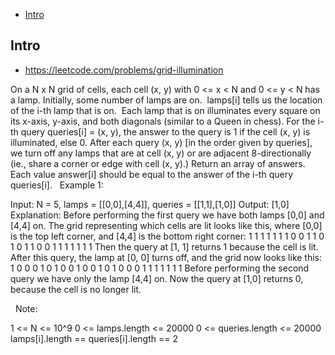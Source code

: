 - [Intro](#intro)

## Intro

- https://leetcode.com/problems/grid-illumination

On a N x N grid of cells, each cell (x, y) with 0 <= x < N and 0 <= y < N has a lamp.
Initially, some number of lamps are on.  lamps[i] tells us the location of the i-th lamp that is on.  Each lamp that is on illuminates every square on its x-axis, y-axis, and both diagonals (similar to a Queen in chess).
For the i-th query queries[i] = (x, y), the answer to the query is 1 if the cell (x, y) is illuminated, else 0.
After each query (x, y) [in the order given by queries], we turn off any lamps that are at cell (x, y) or are adjacent 8-directionally (ie., share a corner or edge with cell (x, y).)
Return an array of answers.  Each value answer[i] should be equal to the answer of the i-th query queries[i].
 
Example 1:

Input: N = 5, lamps = [[0,0],[4,4]], queries = [[1,1],[1,0]]
Output: [1,0]
Explanation: 
Before performing the first query we have both lamps [0,0] and [4,4] on.
The grid representing which cells are lit looks like this, where [0,0] is the top left corner, and [4,4] is the bottom right corner:
1 1 1 1 1
1 1 0 0 1
1 0 1 0 1
1 0 0 1 1
1 1 1 1 1
Then the query at [1, 1] returns 1 because the cell is lit.  After this query, the lamp at [0, 0] turns off, and the grid now looks like this:
1 0 0 0 1
0 1 0 0 1
0 0 1 0 1
0 0 0 1 1
1 1 1 1 1
Before performing the second query we have only the lamp [4,4] on.  Now the query at [1,0] returns 0, because the cell is no longer lit.

 
Note:

1 <= N <= 10^9
0 <= lamps.length <= 20000
0 <= queries.length <= 20000
lamps[i].length == queries[i].length == 2

